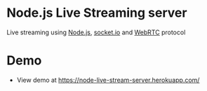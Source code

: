 # Node.js Live Streaming server
Live streaming using [Node.js](https://nodejs.org), [socket.io](https://socket.io/) and [WebRTC](https://webrtc.org/) protocol

# Demo
- View demo at https://node-live-stream-server.herokuapp.com/
